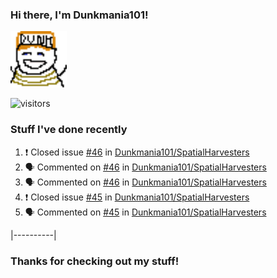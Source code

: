 ### Hi there, I'm Dunkmania101\!
![profile-pic](images/dunkie.png)

![visitors](https://visitor-badge-reloaded.herokuapp.com/badge?page_id=Dunkmania101.Dunkmania101&color=00cf00)

### Stuff I've done recently
<!--START_SECTION:activity-->
1. ❗️ Closed issue [#46](https://github.com/Dunkmania101/SpatialHarvesters/issues/46) in [Dunkmania101/SpatialHarvesters](https://github.com/Dunkmania101/SpatialHarvesters)
2. 🗣 Commented on [#46](https://github.com/Dunkmania101/SpatialHarvesters/issues/46) in [Dunkmania101/SpatialHarvesters](https://github.com/Dunkmania101/SpatialHarvesters)
3. 🗣 Commented on [#46](https://github.com/Dunkmania101/SpatialHarvesters/issues/46) in [Dunkmania101/SpatialHarvesters](https://github.com/Dunkmania101/SpatialHarvesters)
4. ❗️ Closed issue [#45](https://github.com/Dunkmania101/SpatialHarvesters/issues/45) in [Dunkmania101/SpatialHarvesters](https://github.com/Dunkmania101/SpatialHarvesters)
5. 🗣 Commented on [#45](https://github.com/Dunkmania101/SpatialHarvesters/issues/45) in [Dunkmania101/SpatialHarvesters](https://github.com/Dunkmania101/SpatialHarvesters)
<!--END_SECTION:activity-->
|----------|
### Thanks for checking out my stuff\!
